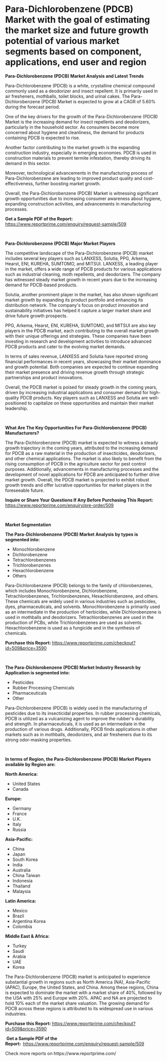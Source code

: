 <p><h1>Para-Dichlorobenzene (PDCB) Market with the goal of estimating the market size and future growth potential of various market segments based on component, applications, end user and region</h1></p><p><strong>Para-Dichlorobenzene (PDCB) Market Analysis and Latest Trends</strong></p>
<p><p>Para-Dichlorobenzene (PDCB) is a white, crystalline chemical compound commonly used as a deodorizer and insect repellent. It is primarily used in air fresheners, mothballs, toilet blocks, and urinal cakes. The Para-Dichlorobenzene (PDCB) Market is expected to grow at a CAGR of 5.60% during the forecast period.</p><p>One of the key drivers for the growth of the Para-Dichlorobenzene (PDCB) Market is the increasing demand for insect repellents and deodorizers, particularly in the household sector. As consumers become more concerned about hygiene and cleanliness, the demand for products containing PDCB is expected to rise.</p><p>Another factor contributing to the market growth is the expanding construction industry, especially in emerging economies. PDCB is used in construction materials to prevent termite infestation, thereby driving its demand in this sector.</p><p>Moreover, technological advancements in the manufacturing process of Para-Dichlorobenzene are leading to improved product quality and cost-effectiveness, further boosting market growth.</p><p>Overall, the Para-Dichlorobenzene (PDCB) Market is witnessing significant growth opportunities due to increasing consumer awareness about hygiene, expanding construction activities, and advancements in manufacturing processes.</p></p>
<p><strong>Get a Sample PDF of the Report:&nbsp;</strong> <a href="https://www.reportprime.com/enquiry/request-sample/509">https://www.reportprime.com/enquiry/request-sample/509</a></p>
<p>&nbsp;</p>
<p><strong>Para-Dichlorobenzene (PDCB) Major Market Players</strong></p>
<p><p>The competitive landscape of the Para-Dichlorobenzene (PDCB) market includes several key players such as LANXESS, Solutia, PPG, Arkema, Hearst, ENI, KUREHA, SUMTOMO, and MITSUI. LANXESS, a leading player in the market, offers a wide range of PDCB products for various applications such as industrial cleaning, moth repellents, and deodorizers. The company has witnessed steady market growth in recent years due to the increasing demand for PDCB-based products.</p><p>Solutia, another prominent player in the market, has also shown significant market growth by expanding its product portfolio and enhancing its distribution network. The company's focus on product innovation and sustainability initiatives has helped it capture a larger market share and drive future growth prospects.</p><p>PPG, Arkema, Hearst, ENI, KUREHA, SUMTOMO, and MITSUI are also key players in the PDCB market, each contributing to the overall market growth with their unique offerings and strategies. These companies have been investing in research and development activities to introduce advanced PDCB products and cater to the evolving market demands.</p><p>In terms of sales revenue, LANXESS and Solutia have reported strong financial performances in recent years, showcasing their market dominance and growth potential. Both companies are expected to continue expanding their market presence and driving revenue growth through strategic partnerships and product innovations.</p><p>Overall, the PDCB market is poised for steady growth in the coming years, driven by increasing industrial applications and consumer demand for high-quality PDCB products. Key players such as LANXESS and Solutia are well-positioned to capitalize on these opportunities and maintain their market leadership.</p></p>
<p>&nbsp;</p>
<p><strong>What Are The Key Opportunities For Para-Dichlorobenzene (PDCB) Manufacturers?</strong></p>
<p><p>The Para-Dichlorobenzene (PDCB) market is expected to witness a steady growth trajectory in the coming years, attributed to the increasing demand for PDCB as a raw material in the production of insecticides, deodorizers, and other chemical applications. The market is also likely to benefit from the rising consumption of PDCB in the agriculture sector for pest control purposes. Additionally, advancements in manufacturing processes and the development of novel applications for PDCB are anticipated to further drive market growth. Overall, the PDCB market is projected to exhibit robust growth trends and offer lucrative opportunities for market players in the foreseeable future.</p></p>
<p><strong>Inquire or Share Your Questions If Any Before Purchasing This Report:</strong> <a href="https://www.reportprime.com/enquiry/pre-order/509">https://www.reportprime.com/enquiry/pre-order/509</a></p>
<p>&nbsp;</p>
<p><strong>Market Segmentation</strong></p>
<p><strong>The Para-Dichlorobenzene (PDCB) Market Analysis by types is segmented into:</strong></p>
<p><ul><li>Monochlorobenzene</li><li>Dichlorobenzene</li><li>Tetrachlorobenzenes</li><li>Trichlorobenzenes</li><li>Hexachlorobenzene</li><li>Others</li></ul></p>
<p><p>Para-Dichlorobenzene (PDCB) belongs to the family of chlorobenzenes, which includes Monochlorobenzene, Dichlorobenzene, Tetrachlorobenzenes, Trichlorobenzenes, Hexachlorobenzene, and others. These chemicals are widely used in various industries such as pesticides, dyes, pharmaceuticals, and solvents. Monochlorobenzene is primarily used as an intermediate in the production of herbicides, while Dichlorobenzene is used in mothballs and deodorizers. Tetrachlorobenzenes are used in the production of PCBs, while Trichlorobenzenes are used as solvents. Hexachlorobenzene is used as a fungicide and in the synthesis of chemicals.</p></p>
<p><strong>Purchase this Report:&nbsp;</strong><a href="https://www.reportprime.com/checkout?id=509&price=3590">https://www.reportprime.com/checkout?id=509&price=3590</a></p>
<p>&nbsp;</p>
<p><strong>The Para-Dichlorobenzene (PDCB) Market Industry Research by Application is segmented into:</strong></p>
<p><ul><li>Pesticides</li><li>Rubber Processing Chemicals</li><li>Pharmaceuticals</li><li>Other</li></ul></p>
<p><p>Para-Dichlorobenzene (PDCB) is widely used in the manufacturing of pesticides due to its insecticidal properties. In rubber processing chemicals, PDCB is utilized as a vulcanizing agent to improve the rubber's durability and strength. In pharmaceuticals, it is used as an intermediate in the production of various drugs. Additionally, PDCB finds applications in other markets such as in mothballs, deodorizers, and air fresheners due to its strong odor-masking properties.</p></p>
<p>&nbsp;</p>
<p><strong>In terms of Region, the Para-Dichlorobenzene (PDCB) Market Players available by Region are:</strong></p>
<p>
    <p> <strong> North America: </strong>
        <ul>
            <li>United States</li>
            <li>Canada</li>
        </ul>
        </p> 
    <p> <strong> Europe: </strong>
        <ul>
            <li>Germany</li>
            <li>France</li>
            <li>U.K.</li>
            <li>Italy</li>
            <li>Russia</li>
        </ul>
        </p> 
    <p> <strong> Asia-Pacific: </strong>
        <ul>
            <li>China</li>
            <li>Japan</li>
            <li>South Korea</li>
            <li>India</li>
            <li>Australia</li>
            <li>China Taiwan</li>
            <li>Indonesia</li>
            <li>Thailand</li>
            <li>Malaysia</li>
        </ul>
        </p> 
    <p> <strong> Latin America: </strong>
        <ul>
            <li>Mexico</li>
            <li>Brazil</li>
            <li>Argentina Korea</li>
            <li>Colombia</li>
        </ul>
        </p> 
    <p> <strong> Middle East & Africa: </strong>
        <ul>
            <li>Turkey</li>
            <li>Saudi</li>
            <li>Arabia</li>
            <li>UAE</li>
            <li>Korea</li>
        </ul>
    </p>
    </p>
<p><p>The Para-Dichlorobenzene (PDCB) market is anticipated to experience substantial growth in regions such as North America (NA), Asia-Pacific (APAC), Europe, the United States, and China. Among these regions, China is expected to dominate the market with a market share of 40%, followed by the USA with 25% and Europe with 20%. APAC and NA are projected to hold 10% each of the market share valuation. The growing demand for PDCB across these regions is attributed to its widespread use in various industries.</p></p>
<p><strong>Purchase this Report: </strong><a href="https://www.reportprime.com/checkout?id=509&price=3590">https://www.reportprime.com/checkout?id=509&price=3590</a></p>
<p>&nbsp;<strong>Get a Sample PDF of the Report:&nbsp;&nbsp;</strong><a href="https://www.reportprime.com/enquiry/request-sample/509">https://www.reportprime.com/enquiry/request-sample/509</a></p>
<p><strong></strong></p>
<p>Check more reports on https://www.reportprime.com/</p>